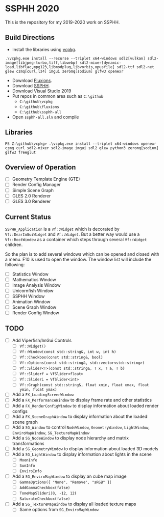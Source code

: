 # SSPHH 2020

This is the repository for my 2019-2020 work on SSPHH.

## Build Directions

* Install the libraries using [vcpkg](https://github.com/Microsoft/vcpkg).

```
.\vcpkg.exe install --recurse --triplet x64-windows sdl2[vulkan] sdl2-image[libjpeg-turbo,tiff,libwebp] sdl2-mixer[dynamic-load,libflac,mpg123,libmodplug,libvorbis,opusfile] sdl2-ttf sdl2-net glew czmq[curl,lz4] imgui zeromq[sodium] glfw3 openexr
```

* Download [Fluxions](https://github.com/microwerx/fluxions).
* Download [SSPHH](https://github.com/microwerx/ssphh-all).
* Download Visual Studio 2019
* Put repos in common area such as `C:\github`
  * `C:\github\vcpkg`
  * `C:\github\fluxions`
  * `C:\github\ssphh-all`
* Open `ssphh-all.sln` and compile

## Libraries

```
PS Z:\github\vcpkg> .\vcpkg.exe install --triplet x64-windows openexr czmq curl sdl2-mixer sdl2-image imgui sdl2 glew python3 zeromq[sodium] glfw3 freeglut
```

## Overview of Operation

- [ ] Geometry Template Engine (GTE)
- [ ] Render Config Manager
- [ ] Simple Scene Graph
- [ ] GLES 2.0 Renderer
- [ ] GLES 3.0 Renderer

## Current Status

`SSPHH_Application` is a `Vf::Widget` which is decorated by `Vf::DearImGuiWidget` and `Vf::Widget`. But a better way would use a `Vf::RootWindow` as a container which steps through several `Vf::Widget` children.

So the plan is to add several windows which can be opened and closed with a menu. F10 is used to open the window. The window list will include the following:

- [ ] Statistics Window
- [ ] Mathematics Window
- [ ] Image Analysis Window
- [ ] Unicornfish Window
- [ ] SSPHH Window
- [ ] Animation Window
- [ ] Scene Graph Window
- [ ] Render Config Window

## TODO

- [ ] Add Viperfish/ImGui Controls
  - [ ] `Vf::Widget()`
  - [ ] `Vf::Window(const std::string&, int w, int h)`
  - [ ] `Vf::Checkbox(const std::string&, bool)`
  - [ ] `Vf::Options(const std::string&, std::vector<std::string>)`
  - [ ] `Vf::Slider<T>(const std::string&, T x, T a, T b)`
  - [ ] `Vf::Sliderf = VfSlider<float>`
  - [ ] `Vf::Slideri = VfSlider<int>`
  - [ ] `Vf::Graph(const std::string&, float xmin, float xmax, float ymin, float ymax)`
- [ ] Add a `FX_LoadingScreenWindow`
- [ ] Add a `FX_PerformanceWindow` to display frame rate and other statistics
- [ ] Add a `FX_RenderConfigWindow` to display information about loaded render configs 
- [ ] Add a `FX_SceneGraphWindow` to display information about the loaded scene graph
- [ ] Add a `SG_Window` to control `NodeWindow`, `GeometryWindow`, `LightWindow`, `EnviroMapWindow`, `SG_TextureMapWindow`
- [ ] Add a `SG_NodeWindow` to display node hierarchy and matrix transformations
- [ ] Add a `SG_GeometryWindow` to display information about loaded 3D models
- [ ] Add a `SG_LightWindow` to display information about lights in the scene
  - [ ] `MoonInfo`
  - [ ] `SunInfo`
  - [ ] `EnviroInfo`
- [ ] Add a `SG_EnviroMapWindow` to display an cube map image
  - [ ] `GammaOptions({ "None", "Remove", "sRGB" })`
  - [ ] `AddGammaCheckbox(false)`
  - [ ] `ToneMapSlideri(0, -12, 12)`
  - [ ] `SaturateCheckbox(false)`
- [ ] Add a `SG_TextureMapWindow` to display all loaded texture maps
  - [ ] Same options from `SG_EnviroMapWindow`
